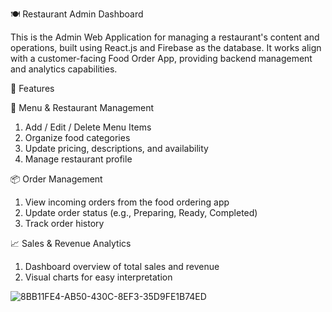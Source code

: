 🍽️ Restaurant Admin Dashboard

This is the Admin Web Application for managing a restaurant's content and operations, built using React.js and Firebase as the database. It works align with a customer-facing Food Order App, providing backend management and analytics capabilities.

🔧 Features

🧾 Menu & Restaurant Management
1. Add / Edit / Delete Menu Items
2. Organize food categories
3. Update pricing, descriptions, and availability
4. Manage restaurant profile


📦 Order Management
1. View incoming orders from the food ordering app
2. Update order status (e.g., Preparing, Ready, Completed)
3. Track order history


📈 Sales & Revenue Analytics
1. Dashboard overview of total sales and revenue
2. Visual charts for easy interpretation

![8BB11FE4-AB50-430C-8EF3-35D9FE1B74ED](https://github.com/user-attachments/assets/f95ccb16-8274-466a-8298-c1e7f5d86221)
